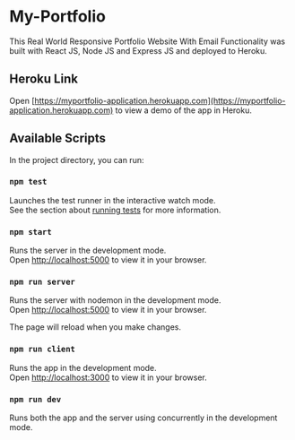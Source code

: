 # My-Portfolio 

This Real World Responsive Portfolio Website With Email Functionality was built with React JS, Node JS and Express JS and deployed to Heroku.

## Heroku Link

Open [https://myportfolio-application.herokuapp.com](https://myportfolio-application.herokuapp.com) to view a demo of the app in Heroku.

## Available Scripts

In the project directory, you can run:

### `npm test`

Launches the test runner in the interactive watch mode.\
See the section about [running tests](https://facebook.github.io/create-react-app/docs/running-tests) for more information.

### `npm start`

Runs the server in the development mode.\
Open [http://localhost:5000](http://localhost:5000) to view it in your browser.

### `npm run server`

Runs the server with nodemon in the development mode.\
Open [http://localhost:5000](http://localhost:5000) to view it in your browser.

The page will reload when you make changes.

### `npm run client`

Runs the app in the development mode.\
Open [http://localhost:3000](http://localhost:3000) to view it in your browser.

### `npm run dev`

Runs both the app and the server using concurrently in the development mode.
